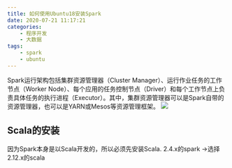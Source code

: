 ```yaml
---
title: 如何使用Ubuntu18安装Spark
date: 2020-07-21 11:17:21
categories: 
    - 程序开发
    - 大数据
tags: 
    - spark
    - ubuntu
---
```

Spark运行架构包括集群资源管理器（Cluster Manager）、运行作业任务的工作节点（Worker Node）、每个应用的任务控制节点（Driver）和每个工作节点上负责具体任务的执行进程（Executor）。其中，集群资源管理器可以是Spark自带的资源管理器，也可以是YARN或Mesos等资源管理框架。
![](Spark运行架构.jpg)

<!-- more -->
## Scala的安装
因为Spark本身是以Scala开发的，所以必须先安装Scala.
2.4.x的spark  ->选择2.12.x的scala

## 